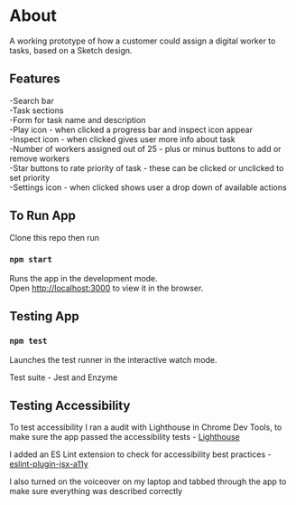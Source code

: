 # About

A working prototype of how a customer could assign a digital worker to tasks, based on a Sketch design. 

## Features

-Search bar <br>
-Task sections<br>
-Form for task name and description<br>
-Play icon - when clicked a progress bar and inspect icon appear<br>
-Inspect icon - when clicked gives user more info about task<br>
-Number of workers assigned out of 25 - plus or minus buttons to add or remove workers<br>
-Star buttons to rate priority of task - these can be clicked or unclicked to set priority<br>
-Settings icon - when clicked shows user a drop down of available actions

## To Run App

Clone this repo then run

### `npm start`

Runs the app in the development mode.<br>
Open [http://localhost:3000](http://localhost:3000) to view it in the browser.

## Testing App

### `npm test`

Launches the test runner in the interactive watch mode.

Test suite - Jest and Enzyme 

## Testing Accessibility

To test accessibility I ran a audit with Lighthouse in Chrome Dev Tools, to make sure the app passed the accessibility tests - [Lighthouse](https://developers.google.com/web/tools/lighthouse/)

I added an ES Lint extension to check for accessibility best practices - [eslint-plugin-jsx-a11y](https://www.npmjs.com/package/eslint-plugin-jsx-a11y)

I also turned on the voiceover on my laptop and tabbed through the app to make sure everything was described correctly 